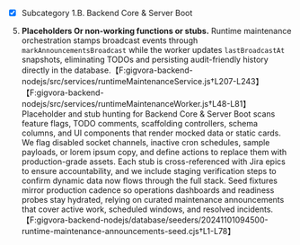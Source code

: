 - [x] Subcategory 1.B. Backend Core & Server Boot
5. **Placeholders Or non-working functions or stubs.** Runtime maintenance orchestration stamps broadcast events through `markAnnouncementsBroadcast` while the worker updates `lastBroadcastAt` snapshots, eliminating TODOs and persisting audit-friendly history directly in the database.【F:gigvora-backend-nodejs/src/services/runtimeMaintenanceService.js†L207-L243】【F:gigvora-backend-nodejs/src/services/runtimeMaintenanceWorker.js†L48-L81】 Placeholder and stub hunting for Backend Core & Server Boot scans feature flags, TODO comments, scaffolding controllers, schema columns, and UI components that render mocked data or static cards. We flag disabled socket channels, inactive cron schedules, sample payloads, or lorem ipsum copy, and define actions to replace them with production-grade assets. Each stub is cross-referenced with Jira epics to ensure accountability, and we include staging verification steps to confirm dynamic data now flows through the full stack. Seed fixtures mirror production cadence so operations dashboards and readiness probes stay hydrated, relying on curated maintenance announcements that cover active work, scheduled windows, and resolved incidents.【F:gigvora-backend-nodejs/database/seeders/20241101094500-runtime-maintenance-announcements-seed.cjs†L1-L78】
